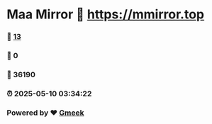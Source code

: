 # Maa Mirror :link: https://mmirror.top 
### :page_facing_up: [13](https://mmirror.top/tag.html) 
### :speech_balloon: 0 
### :hibiscus: 36190 
### :alarm_clock: 2025-05-10 03:34:22 
### Powered by :heart: [Gmeek](https://github.com/Meekdai/Gmeek)
